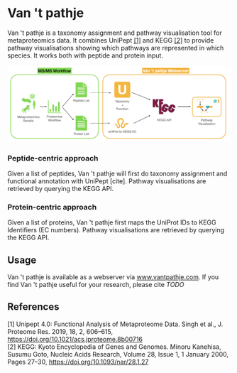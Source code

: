# Van 't pathje
Van 't pathje is a taxonomy assignment and pathway visualisation tool for metaproteomics data. It combines UniPept [[1]](#1) and KEGG [[2]](#2) to provide pathway visualisations showing which pathways are represented in which species. It works both with peptide and protein input. 

![Workflow](/readme_images/workflow.png) 

### Peptide-centric approach 
Given a list of peptides, Van 't pathje will first do taxonomy assignment and functional annotation with UniPept [cite]. Pathway visualisations are retrieved by querying the KEGG API.

### Protein-centric approach 
Given a list of proteins, Van 't pathje first maps the UniProt IDs to KEGG Identifiers (EC numbers). Pathway visualisations are retrieved by querying the KEGG API.

## Usage
Van 't pathje is available as a webserver via www.vantpathje.com.
If you find Van 't pathje useful for your research, please cite *TODO*

## References
<a id="1">[1]</a> 
Unipept 4.0: Functional Analysis of Metaproteome Data. Singh et al., J. Proteome Res. 2019, 18, 2, 606–615, https://doi.org/10.1021/acs.jproteome.8b00716 \
<a id="2">[2]</a> 
KEGG: Kyoto Encyclopedia of Genes and Genomes. Minoru Kanehisa, Susumu Goto, Nucleic Acids Research, Volume 28, Issue 1, 1 January 2000, Pages 27–30, https://doi.org/10.1093/nar/28.1.27
